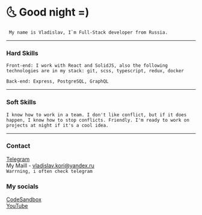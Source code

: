 # 🌜 Good night =)

``` My name is Vladislav, I`m Full-Stack developer from Russia.```

---

### Hard Skills
``` Front-end: I work with React and SolidJS, also the following technologies are in my stack: git, scss, typescript, redux, docker ```

``` Back-end: Express, PostgreSQL, GraphQL ```

---
### Soft Skills

``` I know how to work in a team. I don't like conflict, but if it does happen, I know how to stop conflicts. Friendly. I'm ready to work on projects at night if it's a cool idea. ```

---

### Contact 
[Telegram](https://t.me/gjoygo)<br/>
My Maill - vladislav.kori@yandex.ru<br/>
```Warrning, i often check telegram```

### My socials
[CodeSandbox](https://codesandbox.io/u/VladislavKori)<br/>
[YouTube](https://www.youtube.com/@mixdurka)<br/>
